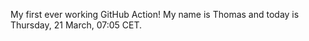 My first ever working GitHub Action!
My name is Thomas and today is Thursday, 21 March, 07:05 CET. 
